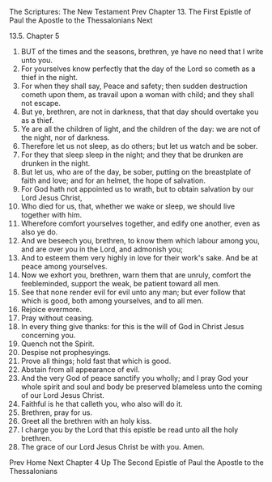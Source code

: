 The Scriptures: The New Testament
Prev
Chapter 13. The First Epistle of Paul the Apostle to the Thessalonians
Next

13.5. Chapter 5
1. BUT of the times and the seasons, brethren, ye have no need that I write unto you.
2. For yourselves know perfectly that the day of the Lord so cometh as a thief in the night.
3. For when they shall say, Peace and safety; then sudden destruction cometh upon them, as travail upon a woman with child; and they shall not escape.
4. But ye, brethren, are not in darkness, that that day should overtake you as a thief.
5. Ye are all the children of light, and the children of the day: we are not of the night, nor of darkness.
6. Therefore let us not sleep, as do others; but let us watch and be sober.
7. For they that sleep sleep in the night; and they that be drunken are drunken in the night.
8. But let us, who are of the day, be sober, putting on the breastplate of faith and love; and for an helmet, the hope of salvation.
9. For God hath not appointed us to wrath, but to obtain salvation by our Lord Jesus Christ,
10. Who died for us, that, whether we wake or sleep, we should live together with him.
11. Wherefore comfort yourselves together, and edify one another, even as also ye do.
12. And we beseech you, brethren, to know them which labour among you, and are over you in the Lord, and admonish you;
13. And to esteem them very highly in love for their work's sake. And be at peace among yourselves.
14. Now we exhort you, brethren, warn them that are unruly, comfort the feebleminded, support the weak, be patient toward all men.
15. See that none render evil for evil unto any man; but ever follow that which is good, both among yourselves, and to all men.
16. Rejoice evermore.
17. Pray without ceasing.
18. In every thing give thanks: for this is the will of God in Christ Jesus concerning you.
19. Quench not the Spirit.
20. Despise not prophesyings.
21. Prove all things; hold fast that which is good.
22. Abstain from all appearance of evil.
23. And the very God of peace sanctify you wholly; and I pray God your whole spirit and soul and body be preserved blameless unto the coming of our Lord Jesus Christ.
24. Faithful is he that calleth you, who also will do it.
25. Brethren, pray for us.
26. Greet all the brethren with an holy kiss.
27. I charge you by the Lord that this epistle be read unto all the holy brethren.
28. The grace of our Lord Jesus Christ be with you. Amen.

Prev
Home
Next
Chapter 4
Up
The Second Epistle of Paul the Apostle to the Thessalonians

